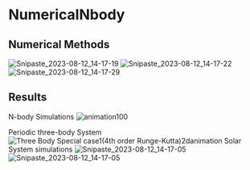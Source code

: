 
# NumericalNbody
## Numerical Methods

![Snipaste_2023-08-12_14-17-19](https://github.com/AI-AAA/NumericalNbody/assets/125735084/f2af0522-c42a-4a57-9cdf-78fb3d686595)
![Snipaste_2023-08-12_14-17-22](https://github.com/AI-AAA/NumericalNbody/assets/125735084/2de4aac2-3298-4c60-b9d2-3ea1123998e4)
![Snipaste_2023-08-12_14-17-29](https://github.com/AI-AAA/NumericalNbody/assets/125735084/518738df-b1cd-4b4d-b90a-6940a650e052)



## Results
N-body Simulations
![animation100](https://github.com/AI-AAA/NumericalNbody/assets/125735084/f8849667-31e7-48fe-907c-ab25b1d51d30)

Periodic three-body System 
![Three Body Special case1(4th order Runge-Kutta)2danimation](https://github.com/AI-AAA/NumericalNbody/assets/125735084/e54b545e-c737-4e33-bcfa-138b7a41ce21)
Solar System simulations
![Snipaste_2023-08-12_14-17-05](https://github.com/AI-AAA/NumericalNbody/assets/125735084/be29954b-496e-4ff3-9ca2-56840987f9f9)
![Snipaste_2023-08-12_14-17-05](https://github.com/AI-AAA/NumericalNbody/assets/125735084/e66b334b-ea47-4c94-9c60-0a55969afb3f)

